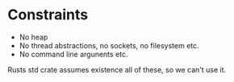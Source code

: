 # Constraints

- No heap
- No thread abstractions, no sockets, no filesystem etc.
- No command line argunents etc.

Rusts std crate assumes existence all of these, so we can't use it.
